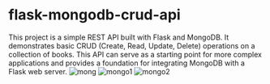# flask-mongodb-crud-api
This project is a simple REST API built with Flask and MongoDB. It demonstrates basic CRUD (Create, Read, Update, Delete) operations on a collection of books. This API can serve as a starting point for more complex applications and provides a foundation for integrating MongoDB with a Flask web server.
![mong](https://github.com/JiteshCoder/flask-mongodb-crud-api/assets/110975377/d485eb82-31b3-432f-9a95-462764cffaad)
![mongo1](https://github.com/JiteshCoder/flask-mongodb-crud-api/assets/110975377/849f3350-cac7-4ef9-84ad-089d133865c0)
![mongo2](https://github.com/JiteshCoder/flask-mongodb-crud-api/assets/110975377/5b0db30b-423a-4eae-bc05-d7b33432a315)

